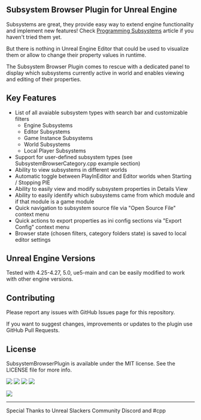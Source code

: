 ## Subsystem Browser Plugin for Unreal Engine

Subsystems are great, they provide easy way to extend engine functionality and implement new features!
Check [Programming Subsystems](https://docs.unrealengine.com/4.27/en-US/ProgrammingAndScripting/Subsystems/) article if you haven't tried them yet.

But there is nothing in Unreal Engine Editor that could be used to visualize them or allow to change their property values in runtime.

The Subsystem Browser Plugin comes to rescue with a dedicated panel to display which subsystems currently active in world and enables viewing and editing of their properties.

## Key Features

 * List of all avaiable subsystem types with search bar and customizable filters
   * Engine Subsystems
   * Editor Subsystems
   * Game Instance Subsystems
   * World Subsystems
   * Local Player Subsystems
 * Support for user-defined subsystem types (see SubsystemBrowserCategory.cpp example section)
 * Ability to view subsystems in different worlds 
 * Automatic toggle between PlayInEditor and Editor worlds when Starting / Stopping PIE
 * Ability to easily view and modify subsystem properties in Details View
 * Ability to easily identify which subsystems came from which module and if that module is a game module
 * Quick navigation to subsystem source file via "Open Source File" context menu
 * Quick actions to export properties as ini config sections via "Export Config" context menu
 * Browser state (chosen filters, category folders state) is saved to local editor settings

## Unreal Engine Versions

Tested with 4.25-4.27, 5.0, ue5-main and can be easily modified to work with other engine versions.

## Contributing

Please report any issues with GitHub Issues page for this repository.

If you want to suggest changes, improvements or updates to the plugin use GitHub Pull Requests.

## License

SubsystemBrowserPlugin is available under the MIT license. See the LICENSE file for more info.

![](Images/UE4-Preview.png)
![](Images/UE4-Search.png)
![](Images/UE4-ContextMenu.png)
![](Images/UE4-ViewOptions.png)

![](Images/UE5-Preview.png)

---

Special Thanks to Unreal Slackers Community Discord and #cpp 
